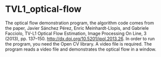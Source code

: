 # TVL1_optical-flow
The optical flow demonstration program, the algorithm code comes from the paper, Javier Sánchez Pérez, Enric Meinhardt-Llopis, and Gabriele Facciolo, TV-L1 Optical Flow Estimation, Image Processing On Line, 3 (2013), pp. 137–150. http://dx.doi.org/10.5201/ipol.2013.26. 
In order to run the program, you need the Open CV library. A video file is required.
The program reads a video file and demonstrates the optical flow in a window.
